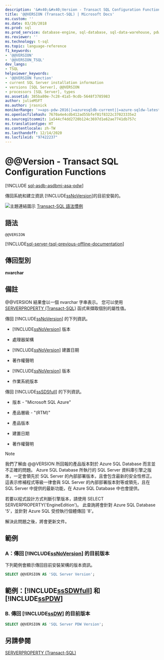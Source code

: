 ```yaml
---
description: '&#x40;&#x40;Version - Transact SQL Configuration Functions'
title: '@@VERSION (Transact-SQL) | Microsoft Docs'
ms.custom: ''
ms.date: 03/20/2018
ms.prod: sql
ms.prod_service: database-engine, sql-database, sql-data-warehouse, pdw
ms.reviewer: ''
ms.technology: t-sql
ms.topic: language-reference
f1_keywords:
- '@@VERSION'
- '@@VERSION_TSQL'
dev_langs:
- TSQL
helpviewer_keywords:
- '@@VERSION function'
- current SQL Server installation information
- versions [SQL Server], @@VERSION
- processors [SQL Server], types
ms.assetid: 385ba80e-7c28-41a5-9cdb-5648f3785983
author: julieMSFT
ms.author: jrasnick
monikerRange: '>=aps-pdw-2016||=azuresqldb-current||=azure-sqldw-latest||>=sql-server-2016||>=sql-server-linux-2017||=azuresqldb-mi-current'
ms.openlocfilehash: 7670a4e4cdb412ad55bfef01f8322c37023335e2
ms.sourcegitcommit: 1a544cf4dd2720b124c3697d1e62ae7741db757c
ms.translationtype: HT
ms.contentlocale: zh-TW
ms.lasthandoff: 12/14/2020
ms.locfileid: "97422237"
---
```

# <a name="x40x40version---transact-sql-configuration-functions"></a>&#x40;&#x40;Version - Transact SQL Configuration Functions
[!INCLUDE [sql-asdb-asdbmi-asa-pdw](../../includes/applies-to-version/sql-asdb-asdbmi-asa-pdw.md)]

  傳回系統和建立資訊 [!INCLUDE[ssNoVersion](../../includes/ssnoversion-md.md)]的目前安裝的。  
  
 ![主題連結圖示](../../database-engine/configure-windows/media/topic-link.gif "主題連結圖示") [Transact-SQL 語法慣例](../../t-sql/language-elements/transact-sql-syntax-conventions-transact-sql.md)  
  
## <a name="syntax"></a>語法  
  
```syntaxsql
@@VERSION  
```  

[!INCLUDE[sql-server-tsql-previous-offline-documentation](../../includes/sql-server-tsql-previous-offline-documentation.md)]

## <a name="return-types"></a>傳回型別
 **nvarchar**  
  
## <a name="remarks"></a>備註  
 @@VERSION 結果會以一個 nvarchar 字串表示。 您可以使用 [SERVERPROPERTY &#40;Transact-SQL&#41;](../../t-sql/functions/serverproperty-transact-sql.md) 函式來擷取個別的屬性值。  
  
 傳回 [!INCLUDE[ssNoVersion](../../includes/ssnoversion-md.md)] 的下列資訊。  
  
-   [!INCLUDE[ssNoVersion](../../includes/ssnoversion-md.md)] 版本  
  
-   處理器架構  
  
-   [!INCLUDE[ssNoVersion](../../includes/ssnoversion-md.md)] 建置日期  
  
-   著作權聲明  
  
-   [!INCLUDE[ssNoVersion](../../includes/ssnoversion-md.md)] 版本  
  
-   作業系統版本  
  
 傳回 [!INCLUDE[ssSDSfull](../../includes/sssdsfull-md.md)] 的下列資訊。  
  
-   版本 - "Microsoft SQL Azure"  
  
-   產品層級 - "(RTM)"  
  
-   產品版本  
  
-   建置日期  
  
-   著作權聲明  

> [!NOTE]  
> 我們了解由 @@VERSION 所回報的產品版本對於 Azure SQL Database 而言並不正確的問題。 Azure SQL Database 所執行的 SQL Server 資料庫引擎之版本，一定會領先於 SQL Server 的內部部署版本，且會包含最新的安全性修正。 這表示修補程式等級一律會與 SQL Server 的內部部署版本對等或領先，且在 SQL Server 中提供的最新功能，在 Azure SQL Database 中也會提供。
>
> 若要以程式設計方式判斷引擎版本，請使用 SELECT SERVERPROPERTY('EngineEdition')。 此查詢將會針對 Azure SQL Database '5'，並針對 Azure SQL 受控執行個體傳回 '8'。
>
> 解決此問題之後，將會更新文件。

  
## <a name="examples"></a>範例  
  
### <a name="a-return-the-current-version-of-ssnoversion"></a>A：傳回 [!INCLUDE[ssNoVersion](../../includes/ssnoversion-md.md)] 的目前版本  
 下列範例會顯示傳回目前安裝架構的版本資訊。  
  
```sql
SELECT @@VERSION AS 'SQL Server Version';  
```  
  
## <a name="examples-sssdwfull-and-sspdw"></a>範例：[!INCLUDE[ssSDWfull](../../includes/sssdwfull-md.md)] 和 [!INCLUDE[ssPDW](../../includes/sspdw-md.md)]  
  
### <a name="b-return-the-current-version-of-ssdw"></a>B. 傳回 [!INCLUDE[ssDW](../../includes/ssdw-md.md)] 的目前版本  
  
```sql
SELECT @@VERSION AS 'SQL Server PDW Version';  
```  
  
## <a name="see-also"></a>另請參閱  
 [SERVERPROPERTY &#40;Transact-SQL&#41;](../../t-sql/functions/serverproperty-transact-sql.md)  
  
  

